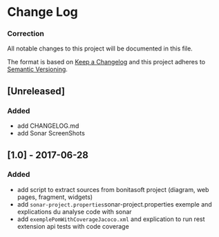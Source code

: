 # Change Log
### Correction
All notable changes to this project will be documented in this file.

The format is based on [Keep a Changelog](http://keepachangelog.com/en/1.0.0/)
and this project adheres to [Semantic Versioning](http://semver.org/spec/v2.0.0.html).

## [Unreleased]

### Added
* add CHANGELOG.md
* add Sonar ScreenShots

## [1.0] - 2017-06-28
### Added
* add script to extract sources from bonitasoft project (diagram, web pages, fragment, widgets)
* add `sonar-project.properties`sonar-project.properties exemple and explications du analyse code with sonar
* add `exemplePomWithCoverageJacoco.xml` and explication to run rest extension api tests with code coverage